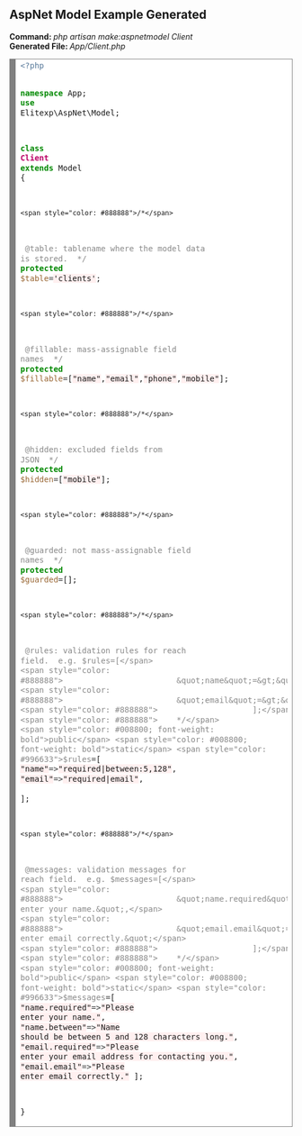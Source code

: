 ## AspNet Model Example Generated

<b>Command: </b><i>php artisan make:aspnetmodel Client</i><br/>
<b>Generated File: </b><i>App/Client.php</i><br/>


<div style="background: #ffffff; overflow:auto;width:auto;border:solid gray;border-width:.1em .1em .1em .8em;padding:.2em .6em;"><pre style="margin: 0; line-height: 125%"><span style="color: #557799">&lt;?php</span>

<span style="color: #008800; font-weight: bold">namespace</span> App;
<span style="color: #008800; font-weight: bold">use</span> Elitexp\AspNet\Model;

<span style="color: #008800; font-weight: bold">class</span> <span style="color: #BB0066; font-weight: bold">Client</span> <span style="color: #008800; font-weight: bold">extends</span> Model
{   

    <span style="color: #888888">/*</span>
<span style="color: #888888">        @table:     tablename where the model data is stored.</span>
<span style="color: #888888">    */</span>
    <span style="color: #008800; font-weight: bold">protected</span> <span style="color: #996633">$table</span><span style="color: #333333">=</span><span style="background-color: #fff0f0">&#39;clients&#39;</span>;

    <span style="color: #888888">/*</span>
<span style="color: #888888">        @fillable:  mass-assignable field names</span>
<span style="color: #888888">    */</span>
    <span style="color: #008800; font-weight: bold">protected</span> <span style="color: #996633">$fillable</span><span style="color: #333333">=</span>[<span style="background-color: #fff0f0">&quot;name&quot;</span>,<span style="background-color: #fff0f0">&quot;email&quot;</span>,<span style="background-color: #fff0f0">&quot;phone&quot;</span>,<span style="background-color: #fff0f0">&quot;mobile&quot;</span>];

    <span style="color: #888888">/*</span>
<span style="color: #888888">        @hidden:    excluded fields from JSON</span>
<span style="color: #888888">    */</span>
    <span style="color: #008800; font-weight: bold">protected</span> <span style="color: #996633">$hidden</span><span style="color: #333333">=</span>[<span style="background-color: #fff0f0">&quot;mobile&quot;</span>];

    <span style="color: #888888">/*</span>
<span style="color: #888888">        @guarded:   not mass-assignable field names</span>
<span style="color: #888888">    */</span>
    <span style="color: #008800; font-weight: bold">protected</span> <span style="color: #996633">$guarded</span><span style="color: #333333">=</span>[];

    <span style="color: #888888">/*</span>
<span style="color: #888888">        @rules: validation rules for reach field.</span>
<span style="color: #888888">        e.g. $rules=[</span>
<span style="color: #888888">                        &quot;name&quot;=&gt;&quot;required|between:5,8&quot;,</span>
<span style="color: #888888">                        &quot;email&quot;=&gt;&quot;required|email&quot;</span>
<span style="color: #888888">                    ];</span>
<span style="color: #888888">    */</span>
    <span style="color: #008800; font-weight: bold">public</span> <span style="color: #008800; font-weight: bold">static</span> <span style="color: #996633">$rules</span><span style="color: #333333">=</span>[
            <span style="background-color: #fff0f0">&quot;name&quot;</span><span style="color: #333333">=&gt;</span><span style="background-color: #fff0f0">&quot;required|between:5,128&quot;</span>,
            <span style="background-color: #fff0f0">&quot;email&quot;</span><span style="color: #333333">=&gt;</span><span style="background-color: #fff0f0">&quot;required|email&quot;</span>,            
        ];

    <span style="color: #888888">/*</span>
<span style="color: #888888">        @messages:  validation messages for reach field.</span>
<span style="color: #888888">        e.g. $messages=[</span>
<span style="color: #888888">                        &quot;name.required&quot;=&gt;&quot;Please enter your name.&quot;,</span>
<span style="color: #888888">                        &quot;email.email&quot;=&gt;&quot;Please enter email correctly.&quot;</span>
<span style="color: #888888">                    ];</span>
<span style="color: #888888">    */</span>
    <span style="color: #008800; font-weight: bold">public</span> <span style="color: #008800; font-weight: bold">static</span> <span style="color: #996633">$messages</span><span style="color: #333333">=</span>[
                            <span style="background-color: #fff0f0">&quot;name.required&quot;</span><span style="color: #333333">=&gt;</span><span style="background-color: #fff0f0">&quot;Please enter your name.&quot;</span>,
                            <span style="background-color: #fff0f0">&quot;name.between&quot;</span><span style="color: #333333">=&gt;</span><span style="background-color: #fff0f0">&quot;Name should be between 5 and 128 characters long.&quot;</span>,
                            <span style="background-color: #fff0f0">&quot;email.required&quot;</span><span style="color: #333333">=&gt;</span><span style="background-color: #fff0f0">&quot;Please enter your email address for contacting you.&quot;</span>,
                            <span style="background-color: #fff0f0">&quot;email.email&quot;</span><span style="color: #333333">=&gt;</span><span style="background-color: #fff0f0">&quot;Please enter email correctly.&quot;</span>
                        ];

}
</pre></div>
